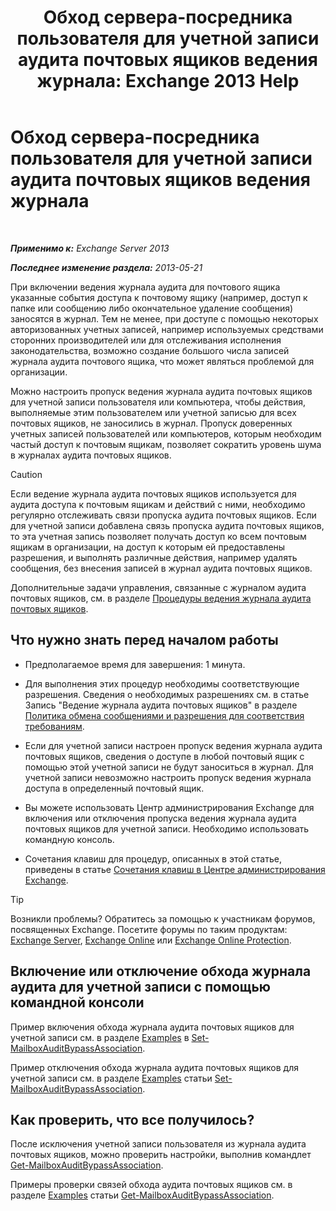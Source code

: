﻿---
title: 'Обход сервера-посредника пользователя для учетной записи аудита почтовых ящиков ведения журнала: Exchange 2013 Help'
TOCTitle: Обход сервера-посредника пользователя для учетной записи аудита почтовых ящиков ведения журнала
ms:assetid: 98a87071-fe31-4b67-beb8-a73799e54df2
ms:mtpsurl: https://technet.microsoft.com/ru-ru/library/Ff461934(v=EXCHG.150)
ms:contentKeyID: 50488717
ms.date: 05/22/2018
mtps_version: v=EXCHG.150
ms.translationtype: MT
---

# Обход сервера-посредника пользователя для учетной записи аудита почтовых ящиков ведения журнала

 

_**Применимо к:** Exchange Server 2013_

_**Последнее изменение раздела:** 2013-05-21_

При включении ведения журнала аудита для почтового ящика указанные события доступа к почтовому ящику (например, доступ к папке или сообщению либо окончательное удаление сообщения) заносятся в журнал. Тем не менее, при доступе с помощью некоторых авторизованных учетных записей, например используемых средствами сторонних производителей или для отслеживания исполнения законодательства, возможно создание большого числа записей журнала аудита почтового ящика, что может являться проблемой для организации.

Можно настроить пропуск ведения журнала аудита почтовых ящиков для учетной записи пользователя или компьютера, чтобы действия, выполняемые этим пользователем или учетной записью для всех почтовых ящиков, не заносились в журнал. Пропуск доверенных учетных записей пользователей или компьютеров, которым необходим частый доступ к почтовым ящикам, позволяет сократить уровень шума в журналах аудита почтовых ящиков.

> [!CAUTION]  
> Если ведение журнала аудита почтовых ящиков используется для аудита доступа к почтовым ящикам и действий с ними, необходимо регулярно отслеживать связи пропуска аудита почтовых ящиков. Если для учетной записи добавлена связь пропуска аудита почтовых ящиков, то эта учетная запись позволяет получать доступ ко всем почтовым ящикам в организации, на доступ к которым ей предоставлены разрешения, и выполнять различные действия, например удалять сообщения, без внесения записей в журнал аудита почтовых ящиков.


Дополнительные задачи управления, связанные с журналом аудита почтовых ящиков, см. в разделе [Процедуры ведения журнала аудита почтовых ящиков](mailbox-audit-logging-procedures-exchange-2013-help.md).

## Что нужно знать перед началом работы

  - Предполагаемое время для завершения: 1 минута.

  - Для выполнения этих процедур необходимы соответствующие разрешения. Сведения о необходимых разрешениях см. в статье Запись "Ведение журнала аудита почтовых ящиков" в разделе [Политика обмена сообщениями и разрешения для соответствия требованиям](messaging-policy-and-compliance-permissions-exchange-2013-help.md).

  - Если для учетной записи настроен пропуск ведения журнала аудита почтовых ящиков, сведения о доступе в любой почтовый ящик с помощью этой учетной записи не будут заноситься в журнал. Для учетной записи невозможно настроить пропуск ведения журнала доступа в определенный почтовый ящик.

  - Вы можете использовать Центр администрирования Exchange для включения или отключения пропуска ведения журнала аудита почтовых ящиков для учетной записи. Необходимо использовать командную консоль.

  - Сочетания клавиш для процедур, описанных в этой статье, приведены в статье [Сочетания клавиш в Центре администрирования Exchange](keyboard-shortcuts-in-the-exchange-admin-center-exchange-online-protection-help.md).

> [!TIP]  
> Возникли проблемы? Обратитесь за помощью к участникам форумов, посвященных Exchange. Посетите форумы по таким продуктам: <a href="https://go.microsoft.com/fwlink/p/?linkid=60612">Exchange Server</a>, <a href="https://go.microsoft.com/fwlink/p/?linkid=267542">Exchange Online</a> или <a href="https://go.microsoft.com/fwlink/p/?linkid=285351">Exchange Online Protection</a>.


## Включение или отключение обхода журнала аудита для учетной записи с помощью командной консоли

Пример включения обхода журнала аудита почтовых ящиков для учетной записи см. в разделе [Examples](https://technet.microsoft.com/ru-ru/ff696758\(exchg.150\)#examples) в [Set-MailboxAuditBypassAssociation](https://technet.microsoft.com/ru-ru/library/ff696758\(v=exchg.150\)).

Пример отключения обхода журнала аудита почтовых ящиков для учетной записи см. в разделе [Examples](https://technet.microsoft.com/ru-ru/ff696758\(exchg.150\)#examples) статьи [Set-MailboxAuditBypassAssociation](https://technet.microsoft.com/ru-ru/library/ff696758\(v=exchg.150\)).

## Как проверить, что все получилось?

После исключения учетной записи пользователя из журнала аудита почтовых ящиков, можно проверить настройки, выполнив командлет [Get-MailboxAuditBypassAssociation](https://technet.microsoft.com/ru-ru/library/ff696741\(v=exchg.150\)).

Примеры проверки связей обхода аудита почтовых ящиков см. в разделе [Examples](https://technet.microsoft.com/ru-ru/ff696741\(exchg.150\)#examples) статьи [Get-MailboxAuditBypassAssociation](https://technet.microsoft.com/ru-ru/library/ff696741\(v=exchg.150\)).

